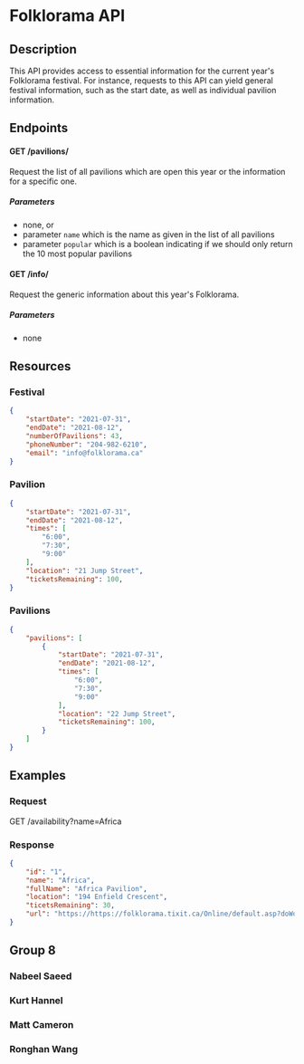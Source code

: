# Folklorama API 

## Description 

This API provides access to essential information for the current year's Folklorama festival. For instance, requests to this API can yield general festival information, such as the start date, as well as individual pavilion information.

## Endpoints 

#### GET /pavilions/
Request the list of all pavilions which are open this year or the information for a specific one.  

##### Parameters
- none, or
- parameter `name` which is the name as given in the list of all pavilions
- parameter `popular` which is a boolean indicating if we should only return the 10 most popular pavilions

#### GET /info/
Request the generic information about this year's Folklorama.

##### Parameters
- none


## Resources

### Festival
```json
{
    "startDate": "2021-07-31",
    "endDate": "2021-08-12",
    "numberOfPavilions": 43,
    "phoneNumber": "204-982-6210",
    "email": "info@folklorama.ca"
}
```

### Pavilion
```json
{
    "startDate": "2021-07-31",
    "endDate": "2021-08-12",
    "times": [
        "6:00",
        "7:30",
        "9:00"
    ],
    "location": "21 Jump Street",
    "ticketsRemaining": 100,
}
``` 

### Pavilions 


```json
{
    "pavilions": [
        {
            "startDate": "2021-07-31",
            "endDate": "2021-08-12",
            "times": [
                "6:00",
                "7:30",
                "9:00"
            ],
            "location": "22 Jump Street",
            "ticketsRemaining": 100,
        }
    ]
}
```


## Examples

### Request

GET /availability?name=Africa

### Response

```json
{
    "id": "1",
    "name": "Africa",
    "fullName": "Africa Pavilion",
    "location": "194 Enfield Crescent",
    "ticetsRemaining": 30,
    "url": "https://https://folklorama.tixit.ca/Online/default.asp?doWork::WScontent::loadArticle=Load&BOparam::WScontent::loadArticle::article_id=DC6C4B01-CDD6-41A5-B788-3FA4958624F5"
}
```
## Group 8

### Nabeel Saeed
### Kurt Hannel
### Matt Cameron
### Ronghan Wang
        
